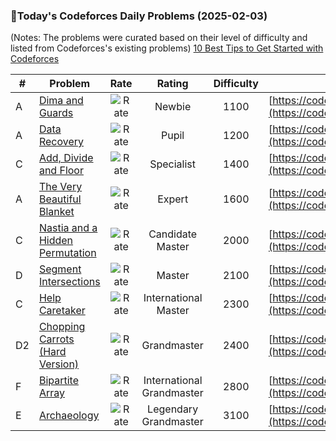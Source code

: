 ### 🌟Today's Codeforces Daily Problems (2025-02-03)
(Notes: The problems were curated based on their level of difficulty and listed from Codeforces's existing problems)
[10 Best Tips to Get Started with Codeforces](https://github.com/ika9810/Codeforces-Daily-Problems/blob/main/10%20Best%20Tips%20to%20Get%20Started%20with%20Codeforces.md)

| # | Problem | Rate| Rating | Difficulty | Contest |
|---| ----- | :--------: | :----------: | :----------: | ---------- |
|A|[Dima and Guards](https://codeforces.com/contest/366/problem/A)|![Rate](https://img.shields.io/badge/Newbie-1100-lightgrey)|Newbie|1100|[https://codeforces.com/contest/366](https://codeforces.com/contest/366)|
|A|[Data Recovery](https://codeforces.com/contest/413/problem/A)|![Rate](https://img.shields.io/badge/Pupil-1200-brightgreen)|Pupil|1200|[https://codeforces.com/contest/413](https://codeforces.com/contest/413)|
|C|[Add, Divide and Floor](https://codeforces.com/contest/1901/problem/C)|![Rate](https://img.shields.io/badge/Specialist-1400-9cf)|Specialist|1400|[https://codeforces.com/contest/1901](https://codeforces.com/contest/1901)|
|A|[The Very Beautiful Blanket](https://codeforces.com/contest/1801/problem/A)|![Rate](https://img.shields.io/badge/Expert-1600-blue)|Expert|1600|[https://codeforces.com/contest/1801](https://codeforces.com/contest/1801)|
|C|[Nastia and a Hidden Permutation](https://codeforces.com/contest/1521/problem/C)|![Rate](https://img.shields.io/badge/Candidate%20Master-2000-blueviolet)|Candidate Master|2000|[https://codeforces.com/contest/1521](https://codeforces.com/contest/1521)|
|D|[Segment Intersections](https://codeforces.com/contest/1389/problem/D)|![Rate](https://img.shields.io/badge/Master-2100-orange)|Master|2100|[https://codeforces.com/contest/1389](https://codeforces.com/contest/1389)|
|C|[Help Caretaker](https://codeforces.com/contest/142/problem/C)|![Rate](https://img.shields.io/badge/International%20Master-2300-orange)|International Master|2300|[https://codeforces.com/contest/142](https://codeforces.com/contest/142)|
|D2|[Chopping Carrots (Hard Version)](https://codeforces.com/contest/1706/problem/D2)|![Rate](https://img.shields.io/badge/Grandmaster-2400-red)|Grandmaster|2400|[https://codeforces.com/contest/1706](https://codeforces.com/contest/1706)|
|F|[Bipartite Array](https://codeforces.com/contest/1620/problem/F)|![Rate](https://img.shields.io/badge/International%20Grandmaster-2800-red)|International Grandmaster|2800|[https://codeforces.com/contest/1620](https://codeforces.com/contest/1620)|
|E|[Archaeology](https://codeforces.com/contest/176/problem/E)|![Rate](https://img.shields.io/badge/Legendary%20Grandmaster-3100-red)|Legendary Grandmaster|3100|[https://codeforces.com/contest/176](https://codeforces.com/contest/176)|
